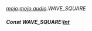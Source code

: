 _[mojo](../../modules/mojo/mojo-module.md):[mojo.audio](../../modules/mojo/mojo-audio.md).WAVE\_SQUARE_
##### Const WAVE\_SQUARE:[Int](../../modules/wonkey/wonkey-types-int.md)

